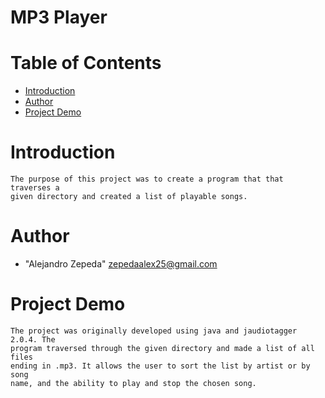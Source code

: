 # MP3 Player

# Table of Contents

* [Introduction](#introduction)
* [Author](#author)
* [Project Demo](#demo)

# <a name="introduction"></a>Introduction
    The purpose of this project was to create a program that that traverses a 
	given directory and created a list of playable songs.
    
# <a name="author"></a>Author
* "Alejandro Zepeda" <zepedaalex25@gmail.com>

# <a name="demo"></a>Project Demo

	The project was originally developed using java and jaudiotagger 2.0.4. The 
	program traversed through the given directory and made a list of all files 
	ending in .mp3. It allows the user to sort the list by artist or by song 
	name, and the ability to play and stop the chosen song.
